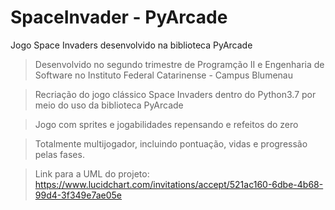 # SpaceInvader  - PyArcade
Jogo Space Invaders desenvolvido na biblioteca PyArcade

>Desenvolvido no segundo trimestre de Programção II e Engenharia de Software no Instituto Federal Catarinense - Campus Blumenau

>Recriação do jogo clássico Space Invaders dentro do Python3.7 por meio do uso da biblioteca PyArcade

>Jogo com sprites e jogabilidades repensando e refeitos do zero

>Totalmente multijogador, incluindo pontuação, vidas e progressão pelas fases.

>Link para a UML do projeto: https://www.lucidchart.com/invitations/accept/521ac160-6dbe-4b68-99d4-3f349e7ae05e
